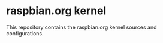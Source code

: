 # raspbian.org kernel

This repository contains the raspbian.org kernel sources and configurations.  
